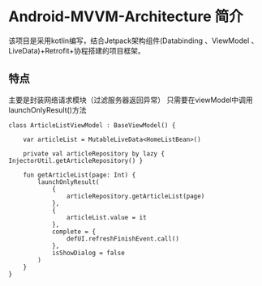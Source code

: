 # Android-MVVM-Architecture 简介
该项目是采用kotlin编写，结合Jetpack架构组件(Databinding 、ViewModel 、LiveData)+Retrofit+协程搭建的项目框架。

## 特点
主要是封装网络请求模块（过滤服务器返回异常）
只需要在viewModel中调用launchOnlyResult()方法
```
class ArticleListViewModel : BaseViewModel() {

    var articleList = MutableLiveData<HomeListBean>()

    private val articleRepository by lazy { InjectorUtil.getArticleRepository() }

    fun getArticleList(page: Int) {
        launchOnlyResult(
            {
                articleRepository.getArticleList(page)
            },
            {
                articleList.value = it
            },
            complete = {
                defUI.refreshFinishEvent.call()
            },
            isShowDialog = false
        )
    }
}
```
